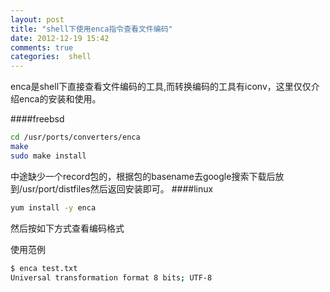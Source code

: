 ```yaml
---
layout: post
title: "shell下使用enca指令查看文件编码"
date: 2012-12-19 15:42
comments: true
categories:  shell
---
```


enca是shell下直接查看文件编码的工具,而转换编码的工具有iconv，这里仅仅介绍enca的安装和使用。

<!-- more -->

####freebsd
```sh
cd /usr/ports/converters/enca
make
sudo make install
```
中途缺少一个record包的，根据包的basename去google搜索下载后放到/usr/port/distfiles然后返回安装即可。
####linux
```sh
yum install -y enca
```
然后按如下方式查看编码格式

使用范例
```sh
$ enca test.txt
Universal transformation format 8 bits; UTF-8
```